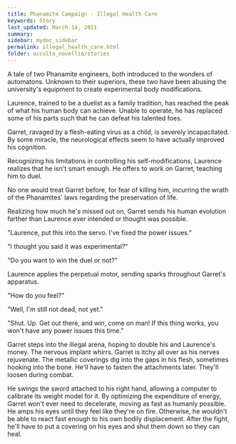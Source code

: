 ```yaml
---
title: Phanamite Campaign - Illegal Health Care
keywords: Story
last_updated: March 14, 2021
summary: 
sidebar: mydoc_sidebar
permalink: illegal_health_care.html
folder: occulta_novellia/stories
---
```


A tale of two Phanamite engineers, both introduced to the wonders of automatons. Unknown to their superiors, these two have been abusing the university's equipment to create experimental body modifications. 

Laurence, trained to be a duelist as a family tradition, has reached the peak of what his human body can achieve. Unable to operate, he has replaced some of his parts such that he can defeat his talented foes.

Garret, ravaged by a flesh-eating virus as a child, is severely incapacitated. By some miracle, the neurological effects seem to have actually improved his cognition.

Recognizing his limitations in controlling his self-modifications, Laurence realizes that he isn't smart enough. He offers to work on Garret, teaching him to duel.

No one would treat Garret before, for fear of killing him, incurring the wrath of the Phanamites' laws regarding the preservation of life.

Realizing how much he's missed out on, Garret sends his human evolution farther than Laurence ever intended or thought was possible.

"Laurence, put this into the servo. I've fixed the power issues."

"I thought you said it was experimental?"

"Do you want to win the duel or not?"

Laurence applies the perpetual motor, sending sparks throughout Garret's apparatus.

"How do you feel?"

"Well, I'm still not dead, not yet."

"Shut. Up. Get out there, and win, come on man! If this thing works, you won't have any power issues this time."

Garret steps into the illegal arena, hoping to double his and Laurence's money. The nervous implant whirrs. Garret is itchy all over as his nerves rejuvenate. The metallic coverings dig into the gaps in his flesh, sometimes hooking into the bone. He'll have to fasten the attachments later. They'll loosen during combat.

He swings the sword attached to his right hand, allowing a computer to calibrate its weight model for it. By optimizing the expenditure of energy, Garret won't ever need to decelerate, moving as fast as humanly possible. He amps his eyes until they feel like they're on fire. Otherwise, he wouldn't be able to react fast enough to his own bodily displacement. After the fight, he'll have to put a covering on his eyes and shut them down so they can heal.